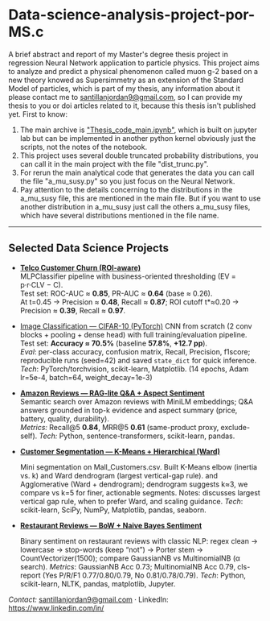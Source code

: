 # Data-science-analysis-project-por-MS.c
A brief abstract and report of my Master's degree thesis project in regression Neural Network application to particle physics.
This project aims to analyze and predict a physical phenomenon called muon g-2 based on a new theory knowed as Supersimmetry as an extension of the Standard Model of particles, which is part of my thesis, any information about it please contact me to santillanjordan9@gmail.com, so I can provide my thesis to you or doi articles related to it, because this thesis isn't published yet.
First to know:
1. The main archive is ["Thesis_code_main.ipynb"](./thesis_code_rep_j), which is built on jupyter lab but can be implemented in another python kernel obviously just the scripts, not the notes of the notebook.
2. This project uses several double truncated  probability distributions, you can call it in the main project with the file "dist_trunc.py".
3. For rerun the main analytical code that generates the data you can call the file "a_mu_susy.py" so you just focus on the Neural Network.
4. Pay attention to the details concerning to the distributions in the a_mu_susy file, this are mentioned in the main file. But if you want to use another distribution in a_mu_susy just call the others a_mu_susy files, which have several distributions mentioned in the file name.

---

## Selected Data Science Projects

- **[Telco Customer Churn (ROI-aware)](./Jobs%20projects/Project1/)**  
  MLPClassifier pipeline with business-oriented thresholding (EV = p·r·CLV − C).  
  Test set: ROC-AUC ≈ **0.85**, PR-AUC ≈ **0.64** (base ≈ 0.26).  
  At t=0.45 → Precision ≈ **0.48**, Recall ≈ **0.87**; ROI cutoff t*≈0.20 → Precision ≈ **0.39**, Recall ≈ **0.97**.

- [Image Classification — CIFAR-10 (PyTorch)](./Jobs%20projects/CNN%20with%20pytorch/)
  CNN from scratch (2 conv blocks + pooling + dense head) with full training/evaluation pipeline.
  Test set: **Accuracy ≈ 70.5%** (baseline **57.8%**, **+12.7 pp**).  
  *Eval*: per-class accuracy, confusion matrix, Recall, Precision, f1score; reproducible runs (seed=42) and saved `state_dict` for quick inference.
  *Tech*: PyTorch/torchvision, scikit-learn, Matplotlib.  (14 epochs, Adam lr=5e-4, batch=64, weight_decay=1e-3)

- **[Amazon Reviews — RAG-lite Q&A + Aspect Sentiment](https://github.com/Jsan2178/Data-science-analysis-project-por-MS.c/tree/master/Jobs%20projects/project%203%20git)**  
  Semantic search over Amazon reviews with MiniLM embeddings; Q&A answers grounded in top-k evidence and aspect summary (price, battery, quality, durability).  
  *Metrics:* Recall@5 **0.84**, MRR@5 **0.61** (same-product proxy, exclude-self).
  *Tech:* Python, sentence-transformers, scikit-learn, pandas.

- **[Customer Segmentation — K-Means + Hierarchical (Ward)](./Jobs%20projects/Clustering(K-means-hierarchical)/)**

  Mini segmentation on Mall_Customers.csv. Built K-Means elbow (inertia vs. k) and Ward dendrogram (largest vertical-gap rule). and Agglomerative (Ward + dendrogram); dendrogram suggests k≈3, we compare vs k=5
  for finer, actionable segments.
  Notes: discusses largest vertical gap rule, when to prefer Ward, and scaling guidance.
  *Tech*: scikit-learn, SciPy, NumPy, Matplotlib, pandas, seaborn.

- **[Restaurant Reviews — BoW + Naive Bayes Sentiment](./Jobs%20projects/NLP%20project/)**

  Binary sentiment on restaurant reviews with classic NLP: regex clean → lowercase → stop-words (keep “not”) → Porter stem → CountVectorizer(1500); compare GaussianNB vs MultinomialNB (α search).
  *Metrics*: GaussianNB Acc 0.73; MultinomialNB Acc 0.79, cls-report (Yes P/R/F1 0.77/0.80/0.79, No 0.81/0.78/0.79).
  *Tech*: Python, scikit-learn, NLTK, pandas, matplotlib, Jupyter.

*Contact:* santillanjordan9@gmail.com · LinkedIn: https://www.linkedin.com/in/<tu-handle>
